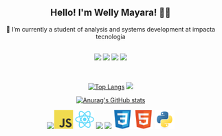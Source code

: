 <h2 align="center">
 Hello! I'm Welly Mayara! 👋🏻
</h2>

 <p align="center">
 🚀 I’m currently a student of analysis and systems development at impacta tecnologia
</p>
 <br>

 <div align="center"
 <a href="www.linkedin.com/in/wellymayara"><img src="https://img.shields.io/badge/LinkedIn-0077B5?style=for-the-badge&logo=linkedin&logoColor=white"></a>
 <a href="https://www.instagram.com/porrawelly/"><img src="https://img.shields.io/badge/Instagram-E4405F?style=for-the-badge&logo=instagram&logoColor=white"></a>
 <a href="mailto:welly.maya.s@gmail.com"><img src="https://img.shields.io/badge/Gmail-D14836?style=for-the-badge&logo=gmail&logoColor=white"></a>
 <a href="#"><img src="https://img.shields.io/badge/Twitter-1DA1F2?style=for-the-badge&logo=twitter&logoColor=white"></a>
 <br>
 <br>
 <br>
 
[![Top Langs](https://github-readme-stats.vercel.app/api/top-langs/?username=wellymaya&layout=compact&v=1angs_count=8&theme=dracula&v=2)](https://github.com/wellymaya/github-readme-stats) <img width="165px"  src="https://cdn.discordapp.com/attachments/886493503142649899/886493708386730004/Webp.net-gifmaker2.gif">

 

 
 
[![Anurag's GitHub stats](https://github-readme-stats.vercel.app/api?username=wellymaya&theme=dracula&v=2)](https://github.com/wellymaya/github-readme-stats)


<!-- [![willianrod's wakatime stats](https://github-readme-stats.vercel.app/api/wakatime?username=wellymaya&show_icons=true&layout=compact&theme=dracula&v=2)](https://github.com/wellymaya/github-readme-stats)[![Anurag's GitHub stats](https://github-readme-stats.vercel.app/api?username=wellymaya&theme=dracula&v=2)](https://github.com/wellymaya/github-readme-stats)
-->

<div>
<img src="https://cdn.jsdelivr.net/gh/devicons/devicon/icons/typescript/typescript-original.svg" height="45px" margin="5px"><img src="https://raw.githubusercontent.com/devicons/devicon/master/icons/javascript/javascript-original.svg" height="45px">
<img src="https://raw.githubusercontent.com/devicons/devicon/master/icons/react/react-original.svg" height="45px">
<img src="https://cdn.jsdelivr.net/gh/devicons/devicon/icons/nodejs/nodejs-original.svg" height="45px">
<img src="https://cdn.jsdelivr.net/gh/devicons/devicon/icons/sass/sass-original.svg" height="45px">
<img src="https://raw.githubusercontent.com/devicons/devicon/master/icons/css3/css3-original.svg" height="45px" margin="10px">
<img src="https://raw.githubusercontent.com/devicons/devicon/master/icons/html5/html5-original.svg" height="45px">
<img src="https://raw.githubusercontent.com/devicons/devicon/master/icons/python/python-original.svg" height="45px">
 </div>
</div>

<!--[![willianrod's wakatime stats](https://github-readme-stats.vercel.app/api/wakatime?username=wellymaya&theme=dracula&v=2)](https://github.com/wellymaya/github-readme-stats)
 
<!--
**wellymaya/wellymaya** is a ✨ _special_ ✨ repository because its `README.md` (this file) appears on your GitHub profile.

Here are some ideas to get you started:

- 🔭 I’m currently working on ...
- 🌱 I’m currently learning ...
- 👯 I’m looking to collaborate on ...
- 🤔 I’m looking for help with ...
- 💬 Ask me about ...
- 📫 How to reach me: ...
- 😄 Pronouns: ...
- ⚡ Fun fact: ...
-->

